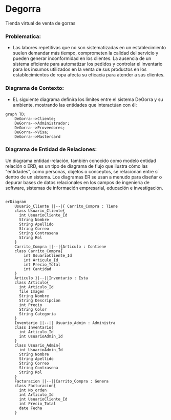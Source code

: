 # Degorra
Tienda virtual de venta de gorras


### Problematica:

- Las labores repetitivas que no son sistematizadas en un establecimiento suelen demandar más tiempo, comprometen la calidad del servicio y pueden generar inconformidad en los clientes. La ausencia de un sistema eficiente para automatizar los pedidos y controlar el inventario para los insumos utilizados en la venta de sus productos en los establecimientos de ropa afecta su eficacia para atender a sus clientes.


### Diagrama de Contexto:

- EL siguiente diagrama definira los límites entre el sistema DeGorra y su ambiente, mostrando las entidades que interactúan con él:

```mermaid
graph TD;
    DeGorra-->Cliente;
    DeGorra-->Administrador;
    DeGorra-->Proveedores;
    DeGorra-->Visa;
    DeGorra-->Mastercard
```



### Diagrama de Entidad de Relaciones: 

Un diagrama entidad-relación, también conocido como modelo entidad relación o ERD, es un tipo de diagrama de flujo que ilustra cómo las "entidades", como personas, objetos o conceptos, se relacionan entre sí dentro de un sistema. Los diagramas ER se usan a menudo para diseñar o depurar bases de datos relacionales en los campos de ingeniería de software, sistemas de información empresarial, educación e investigación.

```mermaid

erDiagram
    Usuario_Cliente ||--|{ Carrito_Compra : Tiene
    class Usuario_Cliente{
      int UsuarioCliente_Id
      String Nombre
      String Apellido
      String Correo
      String Contrasena
      String Rol
    }
    Carrito_Compra ||--|{Articulo : Contiene
    class Carrito_Compra{
        int UsuarioCliente_Id
        int Articulo_Id
        int Precio_Total
        int Cantidad
    }
    Articulo }|--||Inventario : Esta
    class Articulo{
      int Articulo_Id
      file Imagen
      String Nombre
      String Descripcion
      int Precio
      String Color
      String Categoria
    }
    Inventario ||--|| Usuario_Admin : Administra
    class Inventario{
      int Articulo_Id
      int UsuarioAdmin_Id
    }
    class Usuario_Admin{
      int UsuarioAdmin_Id
      String Nombre
      String Apellido
      String Correo
      String Contrasena
      String Rol
    }
    Facturacion ||--||Carrito_Compra : Genera
    class Facturacion{
      int No_orden
      int Articulo_Id
      int UsuarioCliente_Id
      int Precio_Total
      date Fecha
    }
```